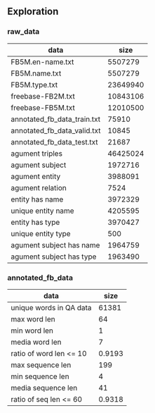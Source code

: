 ## Exploration

### raw_data
|data                       |size    |
|---------------------------|--------|
|FB5M.en-name.txt           |5507279 |
|FB5M.name.txt              |5507279 |
|FB5M.type.txt              |23649940|
|freebase-FB2M.txt          |10843106|
|freebase-FB5M.txt          |12010500|
|annotated_fb_data_train.txt|75910   |
|annotated_fb_data_valid.txt|10845   |
|annotated_fb_data_test.txt |21687   |
|agument triples            |46425024|
|agument subject            |1972716 |
|agument entity             |3988091 |
|agument relation           |7524    |
|entity has name            |3972329 |
|unique entity name         |4205595 |
|entity has type            |3970427 |
|unique entity type         |500     |
|agument subject has name   |1964759 |
|agument subject has type   |1963490 |

### annotated_fb_data
|data                       |size    |
|---------------------------|--------|
|unique words in QA data    |61381   |
|max word len               |64      |
|min word len               |1       |
|media word len             |7       |
|ratio of word len <= 10    |0.9193  |
|max sequence len           |199     |
|min sequence len           |4       |
|media sequence len         |41      |
|ratio of seq len <= 60     |0.9318  |


